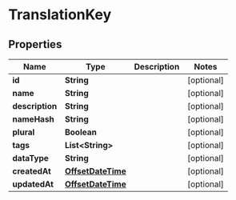 

# TranslationKey

## Properties

Name | Type | Description | Notes
------------ | ------------- | ------------- | -------------
**id** | **String** |  |  [optional]
**name** | **String** |  |  [optional]
**description** | **String** |  |  [optional]
**nameHash** | **String** |  |  [optional]
**plural** | **Boolean** |  |  [optional]
**tags** | **List&lt;String&gt;** |  |  [optional]
**dataType** | **String** |  |  [optional]
**createdAt** | [**OffsetDateTime**](OffsetDateTime.md) |  |  [optional]
**updatedAt** | [**OffsetDateTime**](OffsetDateTime.md) |  |  [optional]



